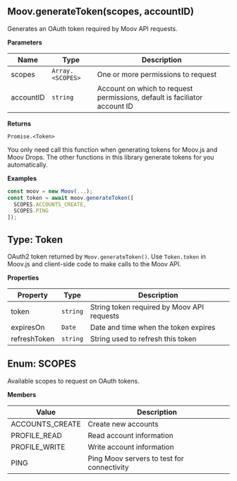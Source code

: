 
  ## Moov.generateToken(scopes, accountID)
  
  Generates an OAuth token required by Moov API requests.
  
  **Parameters**
  
  | Name | Type | Description |
  | ---- | ---- | ----------- |
  | scopes | `Array.<SCOPES>` | One or more permissions to request |
  | accountID | `string` | Account on which to request permissions, default is faciliator account ID |
  
  **Returns**
  
  `Promise.<Token>`
  
  You only need call this function when generating tokens for Moov.js and
  Moov Drops. The other functions in this library generate tokens for you
  automatically.
  
  **Examples**
  
  ```javascript
  const moov = new Moov(...);
  const token = await moov.generateToken([
    SCOPES.ACCOUNTS_CREATE,
    SCOPES.PING
  ]);
  ```
  ## Type: Token
  
  OAuth2 token returned by `Moov.generateToken()`. Use `Token.token` in Moov.js
  and client-side code to make calls to the Moov API.
  
  **Properties**
  
  | Property | Type | Description |
  | ---- | ---- | ----------- |
  | token | `string` | String token required by Moov API requests |
  | expiresOn | `Date` | Date and time when the token expires |
  | refreshToken | `string` | String used to refresh this token |
  
  
  

  ## Enum: SCOPES
  
  Available scopes to request on OAuth tokens.
  
  **Members**
  
  | Value | Description |
  | ----- | ----------- |
  | ACCOUNTS_CREATE | Create new accounts |
  | PROFILE_READ | Read account information |
  | PROFILE_WRITE | Write account information |
  | PING | Ping Moov servers to test for connectivity |
  
